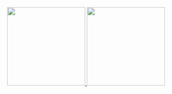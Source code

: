 
<div align="center">
  <a href="https://github.com/gustavofoguel">
  <img height="180em" src="https://github-readme-stats.vercel.app/api?username=gustavofoguel&show_icons=true&theme=dark&include_all_commits=true&count_private=true"/>
  <img height="180em" src="https://github-readme-stats.vercel.app/api/top-langs/?username=gustavofoguel&layout=compact&langs_count=7&theme=dark"/>
</div>
  
  <div style="display: inline_block"><br>
  
  
  
</div>
